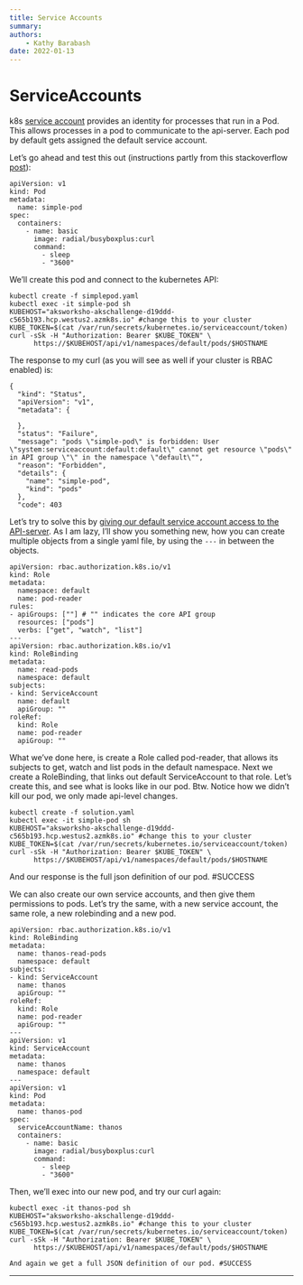 ```yaml
---
title: Service Accounts
summary: 
authors:
    - Kathy Barabash
date: 2022-01-13
---
```


# ServiceAccounts

k8s [service account](https://kubernetes.io/docs/reference/access-authn-authz/service-accounts-admin/) provides an identity for processes that run in a Pod. This allows processes in a pod to communicate to the api-server. Each pod by default gets assigned the default service account.

Let’s go ahead and test this out (instructions partly from this stackoverflow [post](https://stackoverflow.com/questions/30690186/how-do-i-access-the-kubernetes-api-from-within-a-pod-container)):

```
apiVersion: v1
kind: Pod
metadata:
  name: simple-pod
spec:
  containers:
    - name: basic
      image: radial/busyboxplus:curl
      command:
        - sleep
        - "3600"
```
We’ll create this pod and connect to the kubernetes API:
```
kubectl create -f simplepod.yaml
kubectl exec -it simple-pod sh
KUBEHOST="aksworksho-akschallenge-d19ddd-c565b193.hcp.westus2.azmk8s.io" #change this to your cluster
KUBE_TOKEN=$(cat /var/run/secrets/kubernetes.io/serviceaccount/token)
curl -sSk -H "Authorization: Bearer $KUBE_TOKEN" \
      https://$KUBEHOST/api/v1/namespaces/default/pods/$HOSTNAME
```
The response to my curl (as you will see as well if your cluster is RBAC enabled) is:
```
{
  "kind": "Status",
  "apiVersion": "v1",
  "metadata": {

  },
  "status": "Failure",
  "message": "pods \"simple-pod\" is forbidden: User \"system:serviceaccount:default:default\" cannot get resource \"pods\" in API group \"\" in the namespace \"default\"",
  "reason": "Forbidden",
  "details": {
    "name": "simple-pod",
    "kind": "pods"
  },
  "code": 403
```
Let’s try to solve this by [giving our default service account access to the API-server](https://kubernetes.io/docs/reference/access-authn-authz/rbac/). As I am lazy, I’ll show you something new, how you can create multiple objects from a single yaml file, by using the `---` in between the objects.
```
apiVersion: rbac.authorization.k8s.io/v1
kind: Role
metadata:
  namespace: default
  name: pod-reader
rules:
- apiGroups: [""] # "" indicates the core API group
  resources: ["pods"]
  verbs: ["get", "watch", "list"]
---
apiVersion: rbac.authorization.k8s.io/v1
kind: RoleBinding
metadata:
  name: read-pods
  namespace: default
subjects:
- kind: ServiceAccount
  name: default 
  apiGroup: ""
roleRef:
  kind: Role 
  name: pod-reader  
  apiGroup: ""
```
What we’ve done here, is create a Role called pod-reader, that allows its subjects to get, watch and list pods in the default namespace. Next we create a RoleBinding, that links out default ServiceAccount to that role.
Let’s create this, and see what is looks like in our pod. Btw. Notice how we didn’t kill our pod, we only made api-level changes.
```
kubectl create -f solution.yaml
kubectl exec -it simple-pod sh
KUBEHOST="aksworksho-akschallenge-d19ddd-c565b193.hcp.westus2.azmk8s.io" #change this to your cluster
KUBE_TOKEN=$(cat /var/run/secrets/kubernetes.io/serviceaccount/token)
curl -sSk -H "Authorization: Bearer $KUBE_TOKEN" \
      https://$KUBEHOST/api/v1/namespaces/default/pods/$HOSTNAME
```
And our response is the full json definition of our pod. #SUCCESS

We can also create our own service accounts, and then give them permissions to pods. Let’s try the same, with a new service account, the same role, a new rolebinding and a new pod.
```
apiVersion: rbac.authorization.k8s.io/v1
kind: RoleBinding
metadata:
  name: thanos-read-pods
  namespace: default
subjects:
- kind: ServiceAccount
  name: thanos 
  apiGroup: ""
roleRef:
  kind: Role 
  name: pod-reader  
  apiGroup: ""
---
apiVersion: v1
kind: ServiceAccount
metadata:
  name: thanos
  namespace: default
---
apiVersion: v1
kind: Pod
metadata:
  name: thanos-pod
spec:
  serviceAccountName: thanos
  containers:
    - name: basic
      image: radial/busyboxplus:curl
      command:
        - sleep
        - "3600"
```
Then, we’ll exec into our new pod, and try our curl again:
```
kubectl exec -it thanos-pod sh
KUBEHOST="aksworksho-akschallenge-d19ddd-c565b193.hcp.westus2.azmk8s.io" #change this to your cluster
KUBE_TOKEN=$(cat /var/run/secrets/kubernetes.io/serviceaccount/token)
curl -sSk -H "Authorization: Bearer $KUBE_TOKEN" \
      https://$KUBEHOST/api/v1/namespaces/default/pods/$HOSTNAME

And again we get a full JSON definition of our pod. #SUCCESS
```

---

